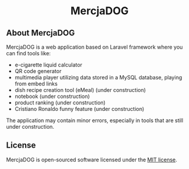 <h1 align="center">
MercjaDOG
</h1>

## About MercjaDOG

MercjaDOG is a web application based on Laravel framework where you can find tools like:

- e-cigarette liquid calculator
- QR code generator
- multimedia player utilizing data stored in a MySQL database, playing from embed links
- dish recipe creation tool (eMeal) (under construction)
- notebook (under construction)
- product ranking (under construction)
- Cristiano Ronaldo funny feature (under construction)

The application may contain minor errors, especially in tools that are still under construction.

## License

MercjaDOG is open-sourced software licensed under the [MIT license](https://opensource.org/licenses/MIT).
